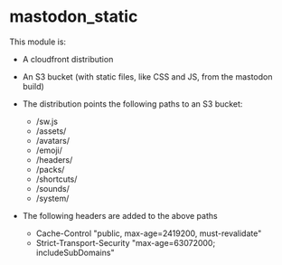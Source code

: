 # mastodon_static

This module is:

- A cloudfront distribution
- An S3 bucket (with static files, like CSS and JS, from the mastodon build)

- The distribution points the following paths to an S3 bucket:
  - /sw.js
  - /assets/
  - /avatars/
  - /emoji/
  - /headers/
  - /packs/
  - /shortcuts/
  - /sounds/
  - /system/

- The following headers are added to the above paths
  -  Cache-Control "public, max-age=2419200, must-revalidate"
  -  Strict-Transport-Security "max-age=63072000; includeSubDomains"
  
  